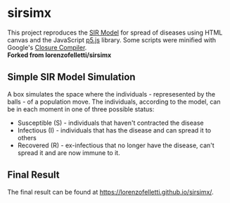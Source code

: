 # sirsimx

This project reproduces the [SIR Model](https://en.wikipedia.org/wiki/Compartmental_models_in_epidemiology#The_SIR_model "SIR Model Wikipedia") for spread of diseases using HTML canvas and the JavaScript [p5.js](https://p5js.org/) library. Some scripts were minified with Google's [Closure Compiler](https://developers.google.com/closure/compiler).<br>
**Forked from lorenzofelletti/sirsimx**

## Simple SIR Model Simulation

A box simulates the space where the individuals - represesented by the balls - of a population move. The individuals, according to the model, can be in each moment in one of three possible status:

- Susceptible (S) - individuals that haven't contracted the disease
- Infectious (I) - individuals that has the disease and can spread it to others
- Recovered (R) - ex-infectious that no longer have the disease, can't spread it and are now immune to it.

## Final Result

The final result can be found at https://lorenzofelletti.github.io/sirsimx/.
